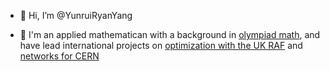 - 👋 Hi, I’m @YunruiRyanYang

- 👀 I'm an applied mathematican with a background in [olympiad math](https://en.wikipedia.org/wiki/Mathematical_Olympiad_Program), and have lead international projects on [optimization with the UK RAF](https://arxiv.org/abs/2210.16181) and [networks for CERN](https://dl.acm.org/doi/pdf/10.1145/3538401.3548550)

<!----
- 👀 I’m interested in mathematics and computer science.
- 🌱 I’m currently learning ...
- 💞️ I’m looking to collaborate on anything optimization theory related.
- 📫 How to reach me 

YunruiRyanYang/YunruiRyanYang is a ✨ special ✨ repository because its `README.md` (this file) appears on your GitHub profile.
You can click the Preview link to take a look at your changes.
--->
